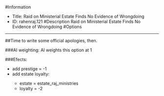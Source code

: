 #Information
 - Title: Raid on Ministerial Estate Finds No Evidence of Wrongdoing
 - ID: rahenraj.121
#Description
Raid on Ministerial Estate Finds No Evidence of Wrongdoing
#Options

___
##Time to write some official apologies, then.

###AI weighting:
AI weights this option at 1


###Efects:<ul><li>add prestige = -1</li><li>add estate loyalty:</li><ul><li>estate = estate_raj_ministries</li><li>loyalty = -2</li></ul></ul>
